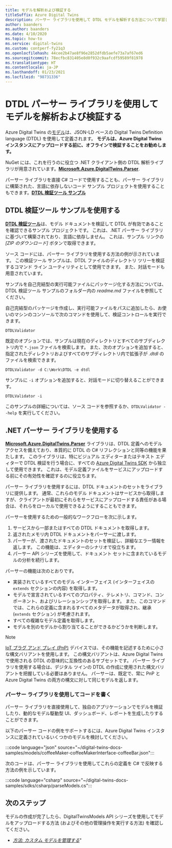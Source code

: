```yaml
---
title: モデルを解析および検証する
titleSuffix: Azure Digital Twins
description: パーサー ライブラリを使用して DTDL モデルを解析する方法について学習します。
author: baanders
ms.author: baanders
ms.date: 4/10/2020
ms.topic: how-to
ms.service: digital-twins
ms.custom: contperf-fy21q3
ms.openlocfilehash: 44cee2b47ae8f96e2852dfdb5aefe73a7af67ed6
ms.sourcegitcommit: 78ecfbc831405e8d0f932c9aafcdf59589f81978
ms.translationtype: HT
ms.contentlocale: ja-JP
ms.lasthandoff: 01/23/2021
ms.locfileid: "98731336"
---
```

# <a name="parse-and-validate-models-with-the-dtdl-parser-library"></a>DTDL パーサー ライブラリを使用してモデルを解析および検証する

Azure Digital Twins の[モデル](concepts-models.md)は、JSON-LD ベースの Digital Twins Definition language (DTDL) を使用して定義されます。 **モデルは、Azure Digital Twins インスタンスにアップロードする前に、オフラインで検証することをお勧めします。**

NuGet には、これを行うのに役立つ .NET クライアント側の DTDL 解析ライブラリが用意されています。[**Microsoft.Azure.DigitalTwins.Parser**](https://nuget.org/packages/Microsoft.Azure.DigitalTwins.Parser/). 

パーサー ライブラリを直接 C# コードで使用することも、パーサー ライブラリに構築された、言語に依存しないコード サンプル プロジェクトを使用することもできます。[**DTDL 検証ツール サンプル**](/samples/azure-samples/dtdl-validator/dtdl-validator)

## <a name="use-the-dtdl-validator-sample"></a>DTDL 検証ツール サンプルを使用する

[**DTDL 検証ツール**](/samples/azure-samples/dtdl-validator/dtdl-validator)は、モデル ドキュメントを検証して DTDL が有効であることを確認できるサンプル プロジェクトです。 これは、.NET パーサー ライブラリに基づいて構築されており、言語に依存しません。 これは、サンプル リンクの *[ZIP のダウンロード]* ボタンで取得できます。

ソース コードには、パーサー ライブラリを使用する方法の例が示されています。 この検証ツール サンプルは、DTDL ファイルのディレクトリ ツリーを検証するコマンド ライン ユーティリティとして使用できます。 また、対話モードも用意されています。

サンプルを自己完結型の実行可能ファイルにパッケージ化する方法については、DTDL 検証ツール サンプルのフォルダー内の *readme.md* ファイルを参照してください。

自己完結型のパッケージを作成し、実行可能ファイルをパスに追加したら、お使いのマシンのコンソールで次のコマンドを使用して、検証コントロールを実行できます。

```cmd/sh
DTDLValidator
```

既定のオプションでは、サンプルは現在のディレクトリとすべてのサブディレクトリ内で `*.json` ファイルを検索します。 また、次のオプションを追加すると、指定されたディレクトリおよびすべてのサブディレクトリ内で拡張子が *.dtdl* のファイルを検索できます。

```cmd/sh
DTDLValidator -d C:\Work\DTDL -e dtdl 
```

サンプルに `-i` オプションを追加すると、対話モードに切り替えることができます。

```cmd/sh
DTDLValidator -i
```

このサンプルの詳細については、ソース コードを参照するか、`DTDLValidator --help` を実行してください。

## <a name="use-the-net-parser-library"></a>.NET パーサー ライブラリを使用する 

[**Microsoft.Azure.DigitalTwins.Parser**](https://nuget.org/packages/Microsoft.Azure.DigitalTwins.Parser/) ライブラリは、DTDL 定義へのモデル アクセスを備えており、本質的に DTDL の C# リフレクションと同等の機能を果たします。 このライブラリは、特にビジュアル エディターまたはテキスト エディターで DTDL 検証を行う場合に、すべての [Azure Digital Twins SDK](how-to-use-apis-sdks.md) から独立して使用できます。 これは、モデル定義ファイルをサービスにアップロードする前にその有効性を確認するのに役立ちます。

パーサー ライブラリを使用するには、DTDL ドキュメントのセットをライブラリに提供します。 通常、これらのモデル ドキュメントはサービスから取得しますが、クライアントが最初にそれらをサービスにアップロードする責任がある場合は、それらをローカルで使用できるようにすることもできます。 

パーサーを使用するための一般的なワークフローを次に示します。
1. サービスから一部またはすべての DTDL ドキュメントを取得します。
2. 返されたメモリ内 DTDL ドキュメントをパーサーに渡します。
3. パーサーが、渡されたドキュメントのセットを検証し、詳細なエラー情報を返します。 この機能は、エディターのシナリオで役立ちます。
4. パーサー API シリーズを使用して、ドキュメント セットに含まれているモデルの分析を続行します。 

パーサーの機能は次のとおりです。
* 実装されているすべてのモデル インターフェイス (インターフェイスの `extends` セクションの内容) を取得します。
* モデルで宣言されているすべてのプロパティ、テレメトリ、コマンド、コンポーネント、およびリレーションシップを取得します。 また、このコマンドでは、これらの定義に含まれるすべてのメタデータが取得され、継承 (`extends` セクション) が考慮されます。
* すべての複雑なモデル定義を取得します。
* モデルを別のモデルから割り当てることができるかどうかを判断します。

> [!NOTE]
> [IoT プラグ アンド プレイ (PnP)](../iot-pnp/overview-iot-plug-and-play.md) デバイスでは、その機能を記述するために小さな構文バリアントを使用します。 この構文バリアントは、Azure Digital Twins で使用される DTDL の意味的に互換性のあるサブセットです。 パーサー ライブラリを使用する場合は、デジタル ツインの DTDL の作成に使用された構文バリアントを把握している必要はありません。 パーサーは、既定で、常に PnP と Azure Digital Twins の両方の構文に対して同じモデルを返します。

### <a name="code-with-the-parser-library"></a>パーサー ライブラリを使用してコードを書く

パーサー ライブラリを直接使用して、独自のアプリケーションでモデルを検証したり、動的なモデル駆動型 UI、ダッシュボード、レポートを生成したりすることができます。

以下のパーサー コードの例をサポートするには、Azure Digital Twins インスタンスに定義されているいくつかのモデルを検討してください。

:::code language="json" source="~/digital-twins-docs-samples/models/coffeeMaker-coffeeMakerInterface-coffeeBar.json":::

次のコードは、パーサー ライブラリを使用してこれらの定義を C# で反映する方法の例を示しています。

:::code language="csharp" source="~/digital-twins-docs-samples/sdks/csharp/parseModels.cs":::

## <a name="next-steps"></a>次のステップ

モデルの作成が完了したら、DigitalTwinsModels API シリーズを使用してモデルをアップロードする方法 (およびその他の管理操作を実行する方法) を確認してください。
* [*方法: カスタム モデルを管理する*](how-to-manage-model.md)"